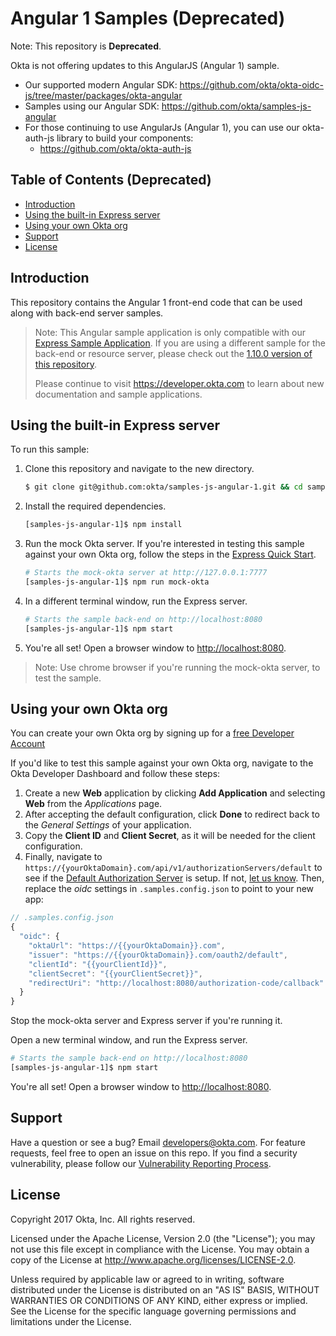 Angular 1 Samples (Deprecated)
======
  
Note: This repository is **Deprecated**.

Okta is not offering updates to this AngularJS (Angular 1) sample.  
- Our supported modern Angular SDK: https://github.com/okta/okta-oidc-js/tree/master/packages/okta-angular
- Samples using our Angular SDK: https://github.com/okta/samples-js-angular
- For those continuing to use AngularJs (Angular 1), you can use our okta-auth-js library to build your components:
  - https://github.com/okta/okta-auth-js

## Table of Contents (Deprecated)

  - [Introduction](#introduction)
  - [Using the built-in Express server](#using-the-built-in-express-server)
  - [Using your own Okta org](#using-your-own-okta-org)
  - [Support](#support)
  - [License](#license)

## Introduction

This repository contains the Angular 1 front-end code that can be used along with back-end server samples.

> Note: This Angular sample application is only compatible with our [Express Sample Application](https://github.com/okta/samples-nodejs-express-4).  If you are using a different sample for the back-end or resource server, please check out the [1.10.0 version of this repository](https://github.com/okta/samples-js-angular-1/tree/1.10).
>
> Please continue to visit https://developer.okta.com to learn about new documentation and sample applications.

## Using the built-in Express server

To run this sample:

1. Clone this repository and navigate to the new directory.

    ```bash
    $ git clone git@github.com:okta/samples-js-angular-1.git && cd samples-js-angular-1
    ```

2. Install the required dependencies.

    ```bash
    [samples-js-angular-1]$ npm install
    ```

3. Run the mock Okta server. If you're interested in testing this sample against your own Okta org, follow the steps in the [Express Quick Start](https://github.com/okta/samples-nodejs-express-4#quick-start).

    ```bash
    # Starts the mock-okta server at http://127.0.0.1:7777
    [samples-js-angular-1]$ npm run mock-okta
    ```

4. In a different terminal window, run the Express server.

    ```bash
    # Starts the sample back-end on http://localhost:8080
    [samples-js-angular-1]$ npm start
    ```

5. You're all set! Open a browser window to [http://localhost:8080](http://localhost:8080).
> Note:
Use chrome browser if you're running the mock-okta server, to test the sample.

## Using your own Okta org
You can create your own Okta org by signing up for a [free Developer Account](https://developer.okta.com/signup/)

If you'd like to test this sample against your own Okta org, navigate to the Okta Developer Dashboard and follow these steps:

1. Create a new **Web** application by clicking **Add Application** and selecting **Web** from the *Applications* page.
2. After accepting the default configuration, click **Done** to redirect back to the *General Settings* of your application.
3. Copy the **Client ID** and **Client Secret**, as it will be needed for the client configuration.
4. Finally, navigate to `https://{yourOktaDomain}.com/api/v1/authorizationServers/default` to see if the [Default Authorization Server](https://developer.okta.com/docs/api/resources/oauth2.html#using-the-default-authorization-server) is setup. If not, [let us know](mailto:developers@okta.com).
Then, replace the *oidc* settings in `.samples.config.json` to point to your new app:
```javascript
// .samples.config.json
{
  "oidc": {
    "oktaUrl": "https://{{yourOktaDomain}}.com",
    "issuer": "https://{{yourOktaDomain}}.com/oauth2/default",
    "clientId": "{{yourClientId}}",
    "clientSecret": "{{yourClientSecret}}",
    "redirectUri": "http://localhost:8080/authorization-code/callback"
  }
}
```

Stop the mock-okta server and Express server if you're running it.

Open a new terminal window, and run the Express server.

   ```bash
   # Starts the sample back-end on http://localhost:8080
   [samples-js-angular-1]$ npm start
   ```

You're all set! Open a browser window to [http://localhost:8080](http://localhost:8080).


## Support

Have a question or see a bug? Email developers@okta.com. For feature requests, feel free to open an issue on this repo. If you find a security vulnerability, please follow our [Vulnerability Reporting Process](https://www.okta.com/vulnerability-reporting-policy/).

## License

Copyright 2017 Okta, Inc. All rights reserved.

Licensed under the Apache License, Version 2.0 (the "License"); you may not use this file except in compliance with the License. You may obtain a copy of the License at http://www.apache.org/licenses/LICENSE-2.0.

Unless required by applicable law or agreed to in writing, software distributed under the License is distributed on an "AS IS" BASIS, WITHOUT WARRANTIES OR CONDITIONS OF ANY KIND, either express or implied. See the License for the specific language governing permissions and limitations under the License.
